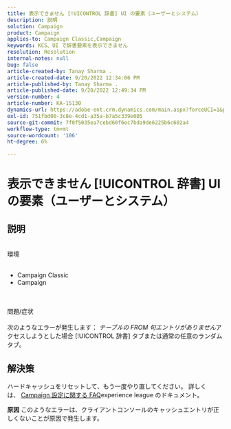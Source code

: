 ```yaml
---
title: 表示できません [!UICONTROL 辞書] UI の要素（ユーザーとシステム）
description: 説明
solution: Campaign
product: Campaign
applies-to: Campaign Classic,Campaign
keywords: KCS、UI で辞書要素を表示できません
resolution: Resolution
internal-notes: null
bug: false
article-created-by: Tanay Sharma .
article-created-date: 9/20/2022 12:34:06 PM
article-published-by: Tanay Sharma .
article-published-date: 9/20/2022 12:49:34 PM
version-number: 4
article-number: KA-15130
dynamics-url: https://adobe-ent.crm.dynamics.com/main.aspx?forceUCI=1&pagetype=entityrecord&etn=knowledgearticle&id=49ebe07f-e038-ed11-9db1-002248086735
exl-id: 751fbd00-3c8e-4cd1-a35a-b7a5c339e005
source-git-commit: 7f0f5035ea7cebd60f6ec7bda9de6225b6c602a4
workflow-type: tm+mt
source-wordcount: '106'
ht-degree: 6%

---
```


# 表示できません [!UICONTROL 辞書] UI の要素（ユーザーとシステム）

## 説明

<br>環境<br><br>
- Campaign Classic
- Campaign



<br><br>問題/症状<br><br>
次のようなエラーが発生します： *テーブルの FROM 句エントリがありません*&#x200B;アクセスしようとした場合 [!UICONTROL 辞書] タブまたは通常の任意のランダムタブ。


## 解決策






ハードキャッシュをリセットして、もう一度やり直してください。 詳しくは、 [Campaign 設定に関する FAQ](https://experienceleague.adobe.com/docs/campaign-classic/using/getting-started/starting-with-adobe-campaign/faq/faq-campaign-config.html?lang=en)experience league のドキュメント。


<b>原因</b>
このようなエラーは、クライアントコンソールのキャッシュエントリが正しくないことが原因で発生します。
